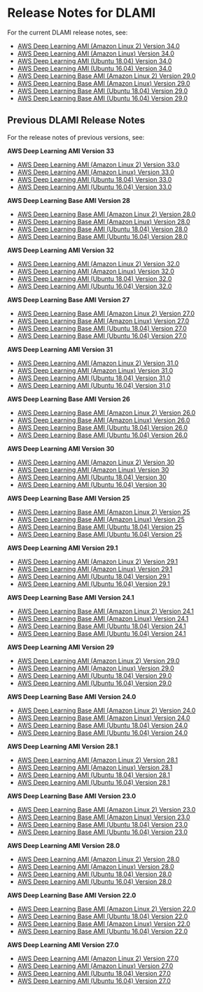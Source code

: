 # Release Notes for DLAMI<a name="appendix-ami-release-notes"></a>

For the current DLAMI release notes, see:
+ [AWS Deep Learning AMI \(Amazon Linux 2\) Version 34\.0](http://aws.amazon.com/releasenotes/aws-deep-learning-ami-amazon-linux-2-version-34-0/)
+ [AWS Deep Learning AMI \(Amazon Linux\) Version 34\.0](http://aws.amazon.com/releasenotes/aws-deep-learning-ami-amazon-linux-version-34-0/)
+ [AWS Deep Learning AMI \(Ubuntu 18\.04\) Version 34\.0](http://aws.amazon.com/releasenotes/aws-deep-learning-ami-ubuntu-18-04-version-34-0/)
+ [AWS Deep Learning AMI \(Ubuntu 16\.04\) Version 34\.0](http://aws.amazon.com/releasenotes/aws-deep-learning-ami-ubuntu-16-04-version-34-0/)
+ [AWS Deep Learning Base AMI \(Amazon Linux 2\) Version 29\.0](http://aws.amazon.com/releasenotes/aws-deep-learning-base-ami-amazon-linux-2-version-29-0/)
+ [AWS Deep Learning Base AMI \(Amazon Linux\) Version 29\.0](http://aws.amazon.com/releasenotes/aws-deep-learning-base-ami-amazon-linux-version-29-0/)
+ [AWS Deep Learning Base AMI \(Ubuntu 18\.04\) Version 29\.0](http://aws.amazon.com/releasenotes/aws-deep-learning-base-ami-ubuntu-18-04-version-29-0/)
+ [AWS Deep Learning Base AMI \(Ubuntu 16\.04\) Version 29\.0](http://aws.amazon.com/releasenotes/aws-deep-learning-base-ami-ubuntu-16-04-version-29-0/)

## Previous DLAMI Release Notes<a name="previous-release-notes"></a>

For the release notes of previous versions, see:

**AWS Deep Learning AMI Version 33**
+ [AWS Deep Learning AMI \(Amazon Linux 2\) Version 33\.0](http://aws.amazon.com/releasenotes/aws-deep-learning-ami-amazon-linux-2-version-33-0/)
+ [AWS Deep Learning AMI \(Amazon Linux\) Version 33\.0](http://aws.amazon.com/releasenotes/aws-deep-learning-ami-amazon-linux-version-33-0/)
+ [AWS Deep Learning AMI \(Ubuntu 18\.04\) Version 33\.0](http://aws.amazon.com/releasenotes/aws-deep-learning-ami-ubuntu-18-04-version-33-0/)
+ [AWS Deep Learning AMI \(Ubuntu 16\.04\) Version 33\.0](http://aws.amazon.com/releasenotes/aws-deep-learning-ami-ubuntu-16-04-version-33-0/)

**AWS Deep Learning Base AMI Version 28**
+ [AWS Deep Learning Base AMI \(Amazon Linux 2\) Version 28\.0](http://aws.amazon.com/releasenotes/aws-deep-learning-base-ami-amazon-linux-2-version-28-0/)
+ [AWS Deep Learning Base AMI \(Amazon Linux\) Version 28\.0](http://aws.amazon.com/releasenotes/aws-deep-learning-base-ami-amazon-linux-version-28-0/)
+ [AWS Deep Learning Base AMI \(Ubuntu 18\.04\) Version 28\.0](http://aws.amazon.com/releasenotes/aws-deep-learning-base-ami-ubuntu-18-04-version-28-0/)
+ [AWS Deep Learning Base AMI \(Ubuntu 16\.04\) Version 28\.0](http://aws.amazon.com/releasenotes/aws-deep-learning-base-ami-ubuntu-16-04-version-28-0/)

**AWS Deep Learning AMI Version 32**
+ [AWS Deep Learning AMI \(Amazon Linux 2\) Version 32\.0](http://aws.amazon.com/releasenotes/aws-deep-learning-ami-amazon-linux-2-version-32-0/)
+ [AWS Deep Learning AMI \(Amazon Linux\) Version 32\.0](http://aws.amazon.com/releasenotes/aws-deep-learning-ami-amazon-linux-version-32-0/)
+ [AWS Deep Learning AMI \(Ubuntu 18\.04\) Version 32\.0](http://aws.amazon.com/releasenotes/aws-deep-learning-ami-ubuntu-18-04-version-32-0/)
+ [AWS Deep Learning AMI \(Ubuntu 16\.04\) Version 32\.0](http://aws.amazon.com/releasenotes/aws-deep-learning-ami-ubuntu-16-04-version-32-0/)

**AWS Deep Learning Base AMI Version 27**
+ [AWS Deep Learning Base AMI \(Amazon Linux 2\) Version 27\.0](http://aws.amazon.com/releasenotes/aws-deep-learning-base-ami-amazon-linux-2-version-27-0)
+ [AWS Deep Learning Base AMI \(Amazon Linux\) Version 27\.0](http://aws.amazon.com/releasenotes/aws-deep-learning-base-ami-amazon-linux-version-27-0)
+ [AWS Deep Learning Base AMI \(Ubuntu 18\.04\) Version 27\.0](http://aws.amazon.com/releasenotes/aws-deep-learning-base-ami-ubuntu-18-04-version-27-0/)
+ [AWS Deep Learning Base AMI \(Ubuntu 16\.04\) Version 27\.0](http://aws.amazon.com/releasenotes/aws-deep-learning-base-ami-ubuntu-16-04-version-27-0/)

**AWS Deep Learning AMI Version 31**
+ [AWS Deep Learning AMI \(Amazon Linux 2\) Version 31\.0](http://aws.amazon.com/releasenotes/aws-deep-learning-ami-amazon-linux-2-version-31-0/)
+ [AWS Deep Learning AMI \(Amazon Linux\) Version 31\.0](http://aws.amazon.com/releasenotes/aws-deep-learning-ami-amazon-linux-version-31-0/)
+ [AWS Deep Learning AMI \(Ubuntu 18\.04\) Version 31\.0](http://aws.amazon.com/releasenotes/aws-deep-learning-ami-ubuntu-18-04-version-31-0/)
+ [AWS Deep Learning AMI \(Ubuntu 16\.04\) Version 31\.0](http://aws.amazon.com/releasenotes/aws-deep-learning-ami-ubuntu-16-04-version-31-0/)

**AWS Deep Learning Base AMI Version 26**
+ [AWS Deep Learning Base AMI \(Amazon Linux 2\) Version 26\.0](http://aws.amazon.com/releasenotes/aws-deep-learning-base-ami-amazon-linux-2-version-26-0/)
+ [AWS Deep Learning Base AMI \(Amazon Linux\) Version 26\.0](http://aws.amazon.com/releasenotes/aws-deep-learning-base-ami-amazon-linux-version-26-0/)
+ [AWS Deep Learning Base AMI \(Ubuntu 18\.04\) Version 26\.0](http://aws.amazon.com/releasenotes/aws-deep-learning-base-ami-ubuntu-18-04-version-26-0/)
+ [AWS Deep Learning Base AMI \(Ubuntu 16\.04\) Version 26\.0](http://aws.amazon.com/releasenotes/aws-deep-learning-base-ami-ubuntu-16-04-version-26-0/)

**AWS Deep Learning AMI Version 30**
+ [AWS Deep Learning AMI \(Amazon Linux 2\) Version 30](http://aws.amazon.com/releasenotes/aws-deep-learning-ami-amazon-linux-2-version-30/)
+ [AWS Deep Learning AMI \(Amazon Linux\) Version 30](http://aws.amazon.com/releasenotes/aws-deep-learning-ami-amazon-linux-version-30/)
+ [AWS Deep Learning AMI \(Ubuntu 18\.04\) Version 30](http://aws.amazon.com/releasenotes/aws-deep-learning-ami-ubuntu-18-04-version-30/)
+ [AWS Deep Learning AMI \(Ubuntu 16\.04\) Version 30](http://aws.amazon.com/releasenotes/aws-deep-learning-ami-ubuntu-16-04-version-30/)

**AWS Deep Learning Base AMI Version 25**
+ [AWS Deep Learning Base AMI \(Amazon Linux 2\) Version 25](http://aws.amazon.com/releasenotes/aws-deep-learning-base-ami-amazon-linux-2-version-25/)
+ [AWS Deep Learning Base AMI \(Amazon Linux\) Version 25](http://aws.amazon.com/releasenotes/aws-deep-learning-base-ami-amazon-linux-version-25/)
+ [AWS Deep Learning Base AMI \(Ubuntu 18\.04\) Version 25](http://aws.amazon.com/releasenotes/aws-deep-learning-base-ami-ubuntu-18-04-version-25/)
+ [AWS Deep Learning Base AMI \(Ubuntu 16\.04\) Version 25](http://aws.amazon.com/releasenotes/aws-deep-learning-base-ami-ubuntu-16-04-version-25/)

**AWS Deep Learning AMI Version 29\.1**
+ [AWS Deep Learning AMI \(Amazon Linux 2\) Version 29\.1](http://aws.amazon.com/releasenotes/aws-deep-learning-ami-amazon-linux-2-version-29-1/)
+ [AWS Deep Learning AMI \(Amazon Linux\) Version 29\.1](http://aws.amazon.com/releasenotes/aws-deep-learning-ami-amazon-linux-version-29-1/)
+ [AWS Deep Learning AMI \(Ubuntu 18\.04\) Version 29\.1](http://aws.amazon.com/releasenotes/aws-deep-learning-ami-ubuntu-18-04-version-29-1/)
+ [AWS Deep Learning AMI \(Ubuntu 16\.04\) Version 29\.1](http://aws.amazon.com/releasenotes/aws-deep-learning-ami-ubuntu-16-04-version-29-1/)

**AWS Deep Learning Base AMI Version 24\.1**
+ [AWS Deep Learning Base AMI \(Amazon Linux 2\) Version 24\.1](http://aws.amazon.com/releasenotes/aws-deep-learning-base-ami-amazon-linux-2-version-24-1)
+ [AWS Deep Learning Base AMI \(Amazon Linux\) Version 24\.1](http://aws.amazon.com/releasenotes/aws-deep-learning-base-ami-amazon-linux-version-24-1/)
+ [AWS Deep Learning Base AMI \(Ubuntu 18\.04\) Version 24\.1](http://aws.amazon.com/releasenotes/aws-deep-learning-base-ami-ubuntu-16-04-version-24-1/)
+ [AWS Deep Learning Base AMI \(Ubuntu 16\.04\) Version 24\.1](http://aws.amazon.com/releasenotes/aws-deep-learning-base-ami-ubuntu-18-04-version-24-1/)

**AWS Deep Learning AMI Version 29**
+ [AWS Deep Learning AMI \(Amazon Linux 2\) Version 29\.0](http://aws.amazon.com/releasenotes/aws-deep-learning-ami-amazon-linux-2-version-29)
+ [AWS Deep Learning AMI \(Amazon Linux\) Version 29\.0](http://aws.amazon.com/releasenotes/aws-deep-learning-ami-amazon-linux-version-29)
+ [AWS Deep Learning AMI \(Ubuntu 18\.04\) Version 29\.0](http://aws.amazon.com/releasenotes/aws-deep-learning-ami-ubuntu-18-04-version-29)
+ [AWS Deep Learning AMI \(Ubuntu 16\.04\) Version 29\.0](http://aws.amazon.com/releasenotes/aws-deep-learning-ami-ubuntu-16-04-version-29)

**AWS Deep Learning Base AMI Version 24\.0**
+ [AWS Deep Learning Base AMI \(Amazon Linux 2\) Version 24\.0](http://aws.amazon.com/releasenotes/aws-deep-learning-base-ami-amazon-linux-2-version-24-0)
+ [AWS Deep Learning Base AMI \(Amazon Linux\) Version 24\.0](http://aws.amazon.com/releasenotes/aws-deep-learning-base-ami-amazon-linux-version-24-0/)
+ [AWS Deep Learning Base AMI \(Ubuntu 18\.04\) Version 24\.0](http://aws.amazon.com/releasenotes/aws-deep-learning-base-ami-ubuntu-18-04-version-24-0)
+ [AWS Deep Learning Base AMI \(Ubuntu 16\.04\) Version 24\.0](http://aws.amazon.com/releasenotes/aws-deep-learning-base-ami-ubuntu-16-04-version-24-0)

**AWS Deep Learning AMI Version 28\.1**
+ [AWS Deep Learning AMI \(Amazon Linux 2\) Version 28\.1](http://aws.amazon.com/releasenotes/aws-deep-learning-ami-amazon-linux-2-version-28-1/)
+ [AWS Deep Learning AMI \(Amazon Linux\) Version 28\.1](http://aws.amazon.com/releasenotes/aws-deep-learning-ami-amazon-linux-version-28-1/)
+ [AWS Deep Learning AMI \(Ubuntu 18\.04\) Version 28\.1](http://aws.amazon.com/releasenotes/aws-deep-learning-ami-ubuntu-18-04-version-28-1/)
+ [AWS Deep Learning AMI \(Ubuntu 16\.04\) Version 28\.1](http://aws.amazon.com/releasenotes/aws-deep-learning-ami-ubuntu-16-04-version-28-1/)

**AWS Deep Learning Base AMI Version 23\.0**
+ [AWS Deep Learning Base AMI \(Amazon Linux 2\) Version 23\.0](http://aws.amazon.com/releasenotes/aws-deep-learning-base-ami-amazon-linux-2-version-23-0/)
+ [AWS Deep Learning Base AMI \(Amazon Linux\) Version 23\.0](http://aws.amazon.com/releasenotes/aws-deep-learning-base-ami-amazon-linux-version-23-0/)
+ [AWS Deep Learning Base AMI \(Ubuntu 18\.04\) Version 23\.0](http://aws.amazon.com/releasenotes/aws-deep-learning-base-ami-ubuntu-18-04-version-23-0/)
+ [AWS Deep Learning Base AMI \(Ubuntu 16\.04\) Version 23\.0](http://aws.amazon.com/releasenotes/aws-deep-learning-base-ami-ubuntu-16-04-version-23-0/)

**AWS Deep Learning AMI Version 28\.0**
+ [AWS Deep Learning AMI \(Amazon Linux 2\) Version 28\.0](http://aws.amazon.com/releasenotes/aws-deep-learning-ami-amazon-linux-2-version-28-0/)
+ [AWS Deep Learning AMI \(Amazon Linux\) Version 28\.0](http://aws.amazon.com/releasenotes/aws-deep-learning-ami-amazon-linux-version-28-0/)
+ [AWS Deep Learning AMI \(Ubuntu 18\.04\) Version 28\.0](http://aws.amazon.com/releasenotes/aws-deep-learning-ami-ubuntu-18-04-version-28-0/)
+ [AWS Deep Learning AMI \(Ubuntu 16\.04\) Version 28\.0](http://aws.amazon.com/releasenotes/aws-deep-learning-ami-ubuntu-16-04-version-28-0/)

**AWS Deep Learning Base AMI Version 22\.0**
+ [AWS Deep Learning Base AMI \(Amazon Linux 2\) Version 22\.0](http://aws.amazon.com/releasenotes/aws-deep-learning-base-ami-amazon-linux-2-version-22-0/)
+ [AWS Deep Learning Base AMI \(Ubuntu 18\.04\) Version 22\.0](http://aws.amazon.com/releasenotes/aws-deep-learning-base-ami-ubuntu-18-04-version-22-0/)
+ [AWS Deep Learning Base AMI \(Amazon Linux\) Version 22\.0](http://aws.amazon.com/releasenotes/aws-deep-learning-base-ami-amazon-linux-version-22-0/)
+ [AWS Deep Learning Base AMI \(Ubuntu 16\.04\) Version 22\.0](http://aws.amazon.com/releasenotes/aws-deep-learning-base-ami-ubuntu-16-04-version-22-0/)

**AWS Deep Learning AMI Version 27\.0**
+ [AWS Deep Learning AMI \(Amazon Linux 2\) Version 27\.0](http://aws.amazon.com/releasenotes/aws-deep-learning-ami-amazon-linux-2-version-27-0/)
+ [AWS Deep Learning AMI \(Amazon Linux\) Version 27\.0](http://aws.amazon.com/releasenotes/aws-deep-learning-ami-amazon-linux-version-27-0/)
+ [AWS Deep Learning AMI \(Ubuntu 18\.04\) Version 27\.0](http://aws.amazon.com/releasenotes/aws-deep-learning-ami-ubuntu-18-04-version-27-0/)
+ [AWS Deep Learning AMI \(Ubuntu 16\.04\) Version 27\.0](http://aws.amazon.com/releasenotes/aws-deep-learning-ami-ubuntu-16-04-version-27-0/)